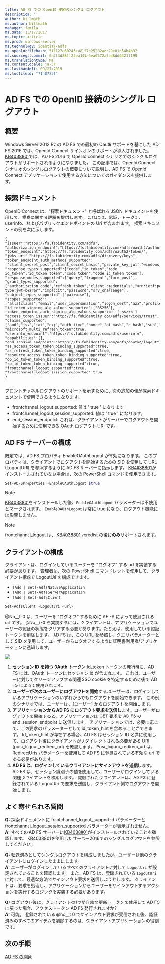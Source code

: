 ```yaml
---
title: AD FS での OpenID 接続のシングル ログアウト
description: ''
author: billmath
ms.author: billmath
manager: femila
ms.date: 11/17/2017
ms.topic: article
ms.prod: windows-server
ms.technology: identity-adfs
ms.openlocfilehash: 5f0127e60243ca81f7e25282adc79e01c54b4b32
ms.sourcegitcommit: 6aff3d88ff22ea141a6ea6572a5ad8dd6321f199
ms.translationtype: MT
ms.contentlocale: ja-JP
ms.lasthandoff: 09/27/2019
ms.locfileid: "71407856"
---
```

#  <a name="single-log-out-for-openid-connect-with-ad-fs"></a>AD FS での OpenID 接続のシングル ログアウト

## <a name="overview"></a>概要
Windows Server 2012 R2 の AD FS での最初の Oauth サポートを基にした AD FS 2016 では、OpenId Connect サインオンのサポートが導入されました。 [KB4038801](https://support.microsoft.com/en-gb/help/4038801/windows-10-update-kb4038801)では、AD FS 2016 で OpenId connect シナリオでのシングルログアウトがサポートされるようになりました。 この記事では、OpenId Connect シナリオのシングルログアウトの概要について説明し、AD FS で OpenId Connect アプリケーションで使用する方法についてのガイダンスを提供します。


## <a name="discovery-doc"></a>探索ドキュメント
OpenID Connect は、"探索ドキュメント" と呼ばれる JSON ドキュメントを使用して、構成に関する詳細を提供します。  これには、認証、トークン、userinfo、およびパブリックエンドポイントの Uri が含まれます。  探索ドキュメントの例を次に示します。

```
{
"issuer":"https://fs.fabidentity.com/adfs",
"authorization_endpoint":"https://fs.fabidentity.com/adfs/oauth2/authorize/",
"token_endpoint":"https://fs.fabidentity.com/adfs/oauth2/token/",
"jwks_uri":"https://fs.fabidentity.com/adfs/discovery/keys",
"token_endpoint_auth_methods_supported":["client_secret_post","client_secret_basic","private_key_jwt","windows_client_authentication"],
"response_types_supported":["code","id_token","code id_token","id_token token","code token","code id_token token"],
"response_modes_supported":["query","fragment","form_post"],
"grant_types_supported":["authorization_code","refresh_token","client_credentials","urn:ietf:params:oauth:grant-type:jwt-bearer","implicit","password","srv_challenge"],
"subject_types_supported":["pairwise"],
"scopes_supported":["allatclaims","email","user_impersonation","logon_cert","aza","profile","vpn_cert","winhello_cert","openid"],
"id_token_signing_alg_values_supported":["RS256"],
"token_endpoint_auth_signing_alg_values_supported":["RS256"],
"access_token_issuer":"http://fs.fabidentity.com/adfs/services/trust",
"claims_supported":["aud","iss","iat","exp","auth_time","nonce","at_hash","c_hash","sub","upn","unique_name","pwd_url","pwd_exp","sid"],
"microsoft_multi_refresh_token":true,
"userinfo_endpoint":"https://fs.fabidentity.com/adfs/userinfo",
"capabilities":[],
"end_session_endpoint":"https://fs.fabidentity.com/adfs/oauth2/logout",
"as_access_token_token_binding_supported":true,
"as_refresh_token_token_binding_supported":true,
"resource_access_token_token_binding_supported":true,
"op_id_token_token_binding_supported":true,
"rp_id_token_token_binding_supported":true,
"frontchannel_logout_supported":true,
"frontchannel_logout_session_supported":true
} 
 
```



フロントチャネルログアウトのサポートを示すために、次の追加の値が探索ドキュメントで使用できるようになります。

- frontchannel_logout_supported: 値は ' true ' になります
- frontchannel_logout_session_supported: 値は ' true ' になります。
- end_session_endpoint: これは、クライアントがサーバーでログアウトを開始するために使用できる OAuth ログアウト URI です。


## <a name="ad-fs-server-configuration"></a>AD FS サーバーの構成
既定では、AD FS プロパティ EnableOAuthLogout が有効になります。  このプロパティは、クライアントでログアウトを開始するための SID を使用して URL (LogoutURI) を参照するように AD FS サーバーに指示します。 [KB4038801](https://support.microsoft.com/en-gb/help/4038801/windows-10-update-kb4038801)がインストールされていない場合は、次の PowerShell コマンドを使用できます。

```PowerShell
Set-ADFSProperties -EnableOAuthLogout $true
```

>[!NOTE]
> [KB4038801](https://support.microsoft.com/en-gb/help/4038801/windows-10-update-kb4038801)をインストールした後、`EnableOAuthLogout` パラメーターは不使用とマークされます。 `EnableOAUthLogout` は常に true になり、ログアウト機能には影響しません。

>[!NOTE]
>frontchannel_logout は、 [KB4038801](https://support.microsoft.com/en-gb/help/4038801/windows-10-update-kb4038801) vcredist の後に**のみ**サポートされます。

## <a name="client-configuration"></a>クライアントの構成
クライアントは、ログインしているユーザーを "ログオフ" する url を実装する必要があります。 管理者は、次の PowerShell コマンドレットを使用して、クライアント構成で LogoutUri を構成できます。 


- `(Add | Set)-AdfsNativeApplication`
- `(Add | Set)-AdfsServerApplication`
- `(Add | Set)-AdfsClient`

```PowerShell
Set-AdfsClient -LogoutUri <url>
```

@No__t-0 は、ユーザーを "ログオフ" するために AF FS によって使用される url です。 @No__t-0 を実装するには、クライアントは、アプリケーションでユーザーの認証の状態をクリアする必要があります。たとえば、使用している認証トークンを削除します。 AD FS は、この URL を参照し、クエリパラメーターとして SID を使用して、ユーザーからログオフするように証明書利用者/アプリケーションに通知します。 

![](media/ad-fs-logout-openid-connect/adfs_single_logout2.png)


1.  **セッション ID を持つ OAuth トークン**:Id_token トークンの発行時に、AD FS には、OAuth トークンにセッション id が含まれます。 これは、ユーザーに対してクリーンアップする関連 SSO cookie を特定するために後で AD FS によって使用されます。
2.  **ユーザーが次のユーザーにログアウトを開始**する:ユーザーは、ログインしているアプリケーションのいずれからでもログアウトを開始できます。 この例のシナリオでは、ユーザーは、[ユーザー] からログアウトを開始します。
3.  **アプリケーションから AD FS にログアウト要求を送信し**ます。ユーザーがログアウトを開始すると、アプリケーションは GET 要求を AD FS の end_session_endpoint に送信します。 アプリケーションでは、必要に応じて、この要求のパラメーターとして id_token_hint を含めることができます。 Id_token_hint が存在する場合、AD FS はセッション ID と共に使用して、ログアウト後にクライアントがリダイレクトされる必要がある URI (post_logout_redirect_uri) を確認します。  Post_logout_redirect_uri は、RedirectUris パラメーターを使用して AD FS に登録されている有効な uri である必要があります。
4.  **AD FS は、ログインしているクライアントにサインアウトを送信し**ます。AD FS は、セッション識別子の値を使用して、ユーザーがログインしている関連クライアントを検索します。 識別されたクライアントは、AD FS に登録されている LogoutUri で要求を送信し、クライアント側でログアウトを開始します。

## <a name="faqs"></a>よく寄せられる質問
**Q:** 探索ドキュメントに frontchannel_logout_supported パラメーターと frontchannel_logout_session_supported パラメーターが表示されません。</br>
**A:** すべての AD FS サーバーに[KB4038801](https://support.microsoft.com/en-gb/help/4038801/windows-10-update-kb4038801)がインストールされていることを確認します。 [KB4038801](https://support.microsoft.com/en-gb/help/4038801/windows-10-update-kb4038801)を使用したサーバー2016でのシングルログアウトを参照してください。

**Q:** 転送済みとしてシングルログアウトを構成しましたが、ユーザーは他のクライアントにログインしたままにします。</br>
**A:** ユーザーがログインしているすべてのクライアントに対して `LogoutUri` が設定されていることを確認します。 また、AD FS は、登録されている `LogoutUri` に対して、最適な方法でサインアウト要求を送信しようとします。 クライアントは、要求を処理し、アプリケーションからユーザーをサインアウトするアクションを実行するロジックを実装する必要があります。</br>

**Q:** ログアウト後に、クライアントの1つが有効な更新トークンを使用して AD FS に戻った場合、アクセストークン AD FS 発行されますか?</br>
**A:** 可能。 登録されている @no__t 0 でサインアウト要求が受信された後、認証済みのすべてのアイテムを削除するのは、クライアントアプリケーションの役割です。


## <a name="next-steps"></a>次の手順
[AD FS の開発](../../ad-fs/AD-FS-Development.md)  
